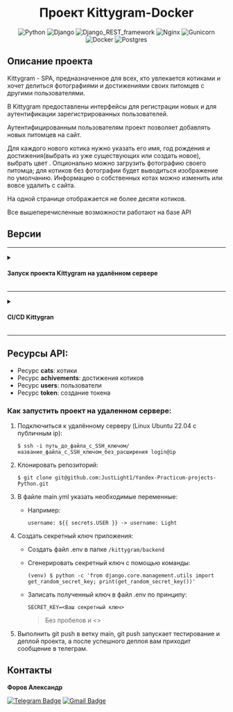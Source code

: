 <div align=center>

# Проект Kittygram-Docker

![Python](https://img.shields.io/badge/Python-3.9.10-blue)
![Django](https://img.shields.io/badge/Django-3.2.3-blue)
![Django_REST_framework](https://img.shields.io/badge/Django_REST_framework-3.12.4-blue)
![Nginx](https://img.shields.io/badge/Nginx-1.22.1-blue)
![Gunicorn](https://img.shields.io/badge/Gunicorn-20.1.0-blue)
![Docker](https://img.shields.io/badge/Docker-4.20.10-blue)
![Postgres](https://img.shields.io/badge/Postgres-13.10-blue)

</div>

## Описание проекта

Kittygram - SPA, предназначенное для всех, кто увлекается котиками и хочет делиться фотографиями и достижениями своих питомцев с другими пользователями.

В Kittygram предоставлены интерфейсы для регистрации новых и для аутентификации зарегистрированных пользователей.

Аутентифицированным пользователям проект позволяет добавлять новых питомцев на сайт.

Для каждого нового котика нужно указать его имя, год рождения и достижения(выбрать из уже существующих или создать новое), выбрать цвет . Опционально можно загрузить фотографию своего питомца; для котиков без фотографии будет выводиться изображение по умолчанию. Информацию о собственных котах можно изменить или вовсе удалить с сайта.

На одной странице отображается не более десяти котиков.

Все вышеперечисленные возможности работают на базе API




## Версии

---
<details>
  <summary>
   <h4> Запуск проекта Kittygram на удалённом сервере </h4>
  </summary>
  
  <br>
 
  | Ссылка | Цель проекта | Задачи проекта  | Библиотеки|
  | :-----: | :-------------- | :---------- | :-------:|
  |[Kittygram](https://github.com/JustLight1/Yandex-Practicum-projects-Python/tree/main/06_Kittygram)| Запустить SPA Kittygram на сервере Yandex.Cloud с помощью nginx и gunicorn | Разобраться со спецификой работы на удалённом сервере; Научиться настраивать nginx и создавать gunicorn-юниты; Разобраться с реализацией SSL-соединения; |![Nginx](https://img.shields.io/badge/Nginx-1.18.0-blue) ![Gunicorn](https://img.shields.io/badge/Gunicorn-20.1.0-blue)|

</details>

---

<details>
  <summary>
   <h4> CI/CD Kittygran </h4>
  </summary>
  
  <br>
 
  | Ссылка | Цель проекта | Задачи проекта  | Библиотеки|
  | :-----: | :-------------- | :---------- | :-------:|
  |[CI/CD для Kittygram](https://github.com/JustLight1/kittygram_final)| Настроить workflow тестирования и деплоя проекта на удалённый сервер с помощью Github Actions; | Разобраться с работой docker и docker-compose; Получить представление о CI/CD |![Docker](https://img.shields.io/badge/Docker-blue) ![Gunicorn](https://img.shields.io/badge/Docker-compose-blue)|

</details>

---

## Ресурсы API:
- Ресурс **cats**: котики
- Ресурс **achivements**: достижения котиков
- Ресурс **users**: пользователи
- Ресурс **token**: создание токена

### Как запустить проект на удаленном сервере:

1. Подключиться к удалённому серверу (Linux Ubuntu 22.04 с публичным ip):

   ```
   $ ssh -i путь_до_файла_с_SSH_ключом/название_файла_с_SSH_ключом_без_расширения login@ip
   ```

2. Клонировать репозиторий:
   ```
   $ git clone git@github.com:JustLight1/Yandex-Practicum-projects-Python.git
   ```

3. В файле main.yml указать необходимые переменные:
    * Например:

        ```
        username: ${{ secrets.USER }} -> username: Light
        ```

4. Создать секретный ключ приложения:

    * Создать файл .env в папке ```/kittygram/backend```

    * Сгенерировать секретный ключ с помощью команды:

        ```
        (venv) $ python -c 'from django.core.management.utils import get_random_secret_key; print(get_random_secret_key())'
        ```

    *  Записать полученный ключ в файл .env по принципу:

        ```
        SECRET_KEY=<Ваш секретный ключ>
        ```
        > Без пробелов и <>

5. Выполнить git push в ветку main, git push запускает тестирование и деплой проекта, а после успешного деплоя вам приходит сообщение в телеграм.


## Контакты
**Форов Александр** 

[![Telegram Badge](https://img.shields.io/badge/-Light_88-blue?style=social&logo=telegram&link=https://t.me/Light_88)](https://t.me/Light_88) [![Gmail Badge](https://img.shields.io/badge/forov.py@gmail.com-c14438?style=flat&logo=Gmail&logoColor=white&link=mailto:forov.py@gmail.com)](mailto:forov.py@gmail.com)